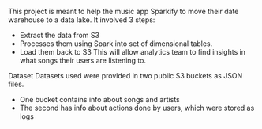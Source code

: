 This project is meant to help the music app Sparkify to move their date warehouse to a data lake.
It involved 3 steps:
- Extract the data from S3
- Processes them using Spark into set of dimensional tables.
- Load them back to S3
This will allow analytics team to find insights in what songs their users are listening to.

Dataset
Datasets used were provided in two public S3 buckets as JSON files.
- One bucket contains info about songs and artists
- The second has info about actions done by users, which were stored as logs

